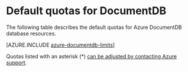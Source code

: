 <properties 
	pageTitle="Default quotas for DocumentDB | Microsoft Azure" 
	description="Learn about the default quotas allocated by DocumentDB."
	services="documentdb" 
	authors="mimig1" 
	manager="jhubbard" 
	editor="cgronlun" 
	documentationCenter=""/>

<tags 
	ms.service="documentdb" 
	ms.workload="data-services" 
	ms.tgt_pltfrm="na" 
	ms.devlang="na" 
	ms.topic="article" 
	ms.date="09/15/2016" 
	ms.author="arramac"/>


# Default quotas for DocumentDB

The following table describes the default quotas for Azure DocumentDB database resources. 

[AZURE.INCLUDE [azure-documentdb-limits](../../includes/azure-documentdb-limits.md)]

Quotas listed with an asterisk (*) [can be adjusted by contacting Azure support](documentdb-increase-limits.md).
